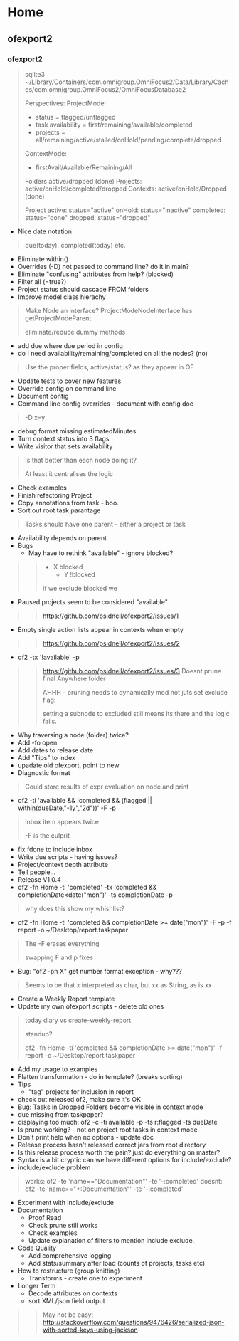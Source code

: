 # Home

## ofexport2

### ofexport2

> sqlite3 ~/Library/Containers/com.omnigroup.OmniFocus2/Data/Library/Caches/com.omnigroup.OmniFocus2/OmniFocusDatabase2
> 
> Perspectives:
>   ProjectMode:
>   - status = flagged/unflagged
>   - task availability = first/remaining/available/completed
>   - projects = all/remaining/active/stalled/onHold/pending/complete/dropped
> 
>   ContextMode:
>   - firstAvail/Available/Remaining/All
> 
> Folders active/dropped (done)
> Projects: active/onHold/completed/dropped
> Contexts: active/onHold/Dropped (done)
> 
> 
> Project
> active: status="active"
> onHold: status="inactive"
> completed: status="done"
> dropped: status="dropped"

- Nice date notation

> due(today), completed(today) etc.

- Eliminate within()
- Overrides (-D) not passed to command line? do it in main?
- Eliminate "confusing" attributes from help? (blocked)
- Filter all (=true?)
- Project status should cascade FROM folders
- Improve model class hierachy

> Make Node an interface?
> ProjectModeNodeInterface
> has getProjectModeParent
> 
> eliminate/reduce dummy methods

- add due where due period in config
- do I need availability/remaining/completed on all the nodes? (no)

> Use the proper fields, active/status? as they appear in OF

- Update tests to cover new features
- Override config on command line
- Document config
- Command line config overrides - document with config doc

> -D x=y

- debug format missing estimatedMinutes
- Turn context status into 3 flags
- Write visitor that sets availability

> Is that better than each node doing it?
> 
> At least it centralises the logic

- Check examples
- Finish refactoring Project
- Copy annotations from task - boo.
- Sort out root task parantage

> Tasks should have one parent - either a project or task

- Availability depends on parent
- Bugs
  - May have to rethink "available" - ignore blocked?

> > - X blocked
> >   - Y !blocked
> > 
> > if we exclude blocked we

  - Paused projects seem to be considered "available"

> > https://github.com/psidnell/ofexport2/issues/1

  - Empty single action lists appear in contexts when empty

> > https://github.com/psidnell/ofexport2/issues/2

  - of2 -tx '!available' -p

> > https://github.com/psidnell/ofexport2/issues/3
> > Doesnt prune final Anywhere folder
> > 
> > AHHH - pruning needs to dynamically mod not juts set exclude flag:
> > 
> > setting a subnode to excluded still means its there and the logic fails.

  - Why traversing a node (folder) twice?
- Add -fo open
- Add dates to release date
- Add "Tips" to index
- upadate old ofexport, point to new
- Diagnostic format

> Could store results of expr evaluation on node and print

- of2 -ti 'available && !completed && (flagged || within(dueDate,"-1y","2d"))' -F -p

> inbox item appears twice
> 
> -F is the culprit

- fix fdone to include inbox
- Write due scripts - having issues?
- Project/context depth attribute
- Tell people...
- Release V1.0.4
- of2 -fn Home -ti 'completed'  -tx 'completed && completionDate<date("mon")' -ts completionDate -p

> why does this show my whishlist?

- of2 -fn Home -ti 'completed && completionDate >= date("mon")' -F -p -f report -o ~/Desktop/report.taskpaper

> The -F erases everything
> 
> swapping F and p fixes

- Bug: "of2  -pn X" get number format exception - why???

> Seems to be that x interpreted as char, but xx as String, as is xx

- Create a Weekly Report template
- Update my own ofexport scripts - delete old ones

> today
> diary vs create-weekly-report
> 
> standup?
> 
> of2 -fn Home -ti 'completed && completionDate >= date("mon")' -f report -o ~/Desktop/report.taskpaper

- Add my usage to examples
- Flatten transformation - do in template? (breaks sorting)
- Tips
  - "tag" projects for inclusion in report
- check out released of2, make sure it's OK
- Bug: Tasks in Dropped Folders become visible in context mode
- due missing from taskpaper?
- displaying too much: of2 -c -ti available -p -ts r:flagged -ts dueDate
- Is prune working? - not on project root tasks in context mode
- Don't print help when no options - update doc
- Release process hasn't released correct jars from root directory
- Is this release process worth the pain? just do everything on master?
- Syntax is a bit cryptic can we have different options for include/exclude?
- include/exclude problem

> works: of2 -te 'name=="Documentation"' -te '-:completed'
> doesnt: of2 -te 'name=="+:Documentation"' -te '-:completed'

- Experiment with include/exclude
- Documentation
  - Proof Read
  - Check prune still works
  - Check examples
  - Update explanation of filters to mention include exclude.
- Code Quality 
  - Add comprehensive logging
  - Add stats/summary after load (counts of projects, tasks etc)
- How to restructure (group knitting)
  - Transforms - create one to experiment
- Longer Term
  - Decode attributes on contexts
  - sort XML/json field output

> > May not be easy:
> > http://stackoverflow.com/questions/9476426/serialized-json-with-sorted-keys-using-jackson



